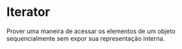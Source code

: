 # Iterator

Prover uma maneira de acessar os elementos de um objeto sequencialmente sem expor sua representação interna.